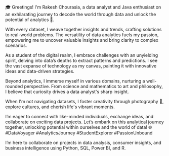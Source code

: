 🎓 Greetings! I'm Rakesh Chourasia, a data analyst and Java enthusiast on an exhilarating journey to decode the world through data and unlock the potential of analytics 🚀.

With every dataset, I weave together insights and trends, crafting solutions to real-world problems. The versatility of data analytics fuels my passion, empowering me to uncover valuable insights and bring clarity to complex scenarios.

As a student of the digital realm, I embrace challenges with an unyielding spirit, delving into data’s depths to extract patterns and predictions. I see the vast expanse of technology as my canvas, painting it with innovative ideas and data-driven strategies.

Beyond analytics, I immerse myself in various domains, nurturing a well-rounded perspective. From science and mathematics to art and philosophy, I believe that curiosity drives a data analyst's sharp insight.

When I'm not navigating datasets, I foster creativity through photography 📸, explore cultures, and cherish life's vibrant moments.

I’m eager to connect with like-minded individuals, exchange ideas, and collaborate on exciting data projects. Let’s embark on this analytical journey together, unlocking potential within ourselves and the world of data! 🌐 #DataVoyager #AnalyticsJourney #StudentExplorer #PassionUnbound

I’m here to collaborate on projects in data analysis, consumer insights, and business intelligence using Python, SQL, Power BI, and R.
